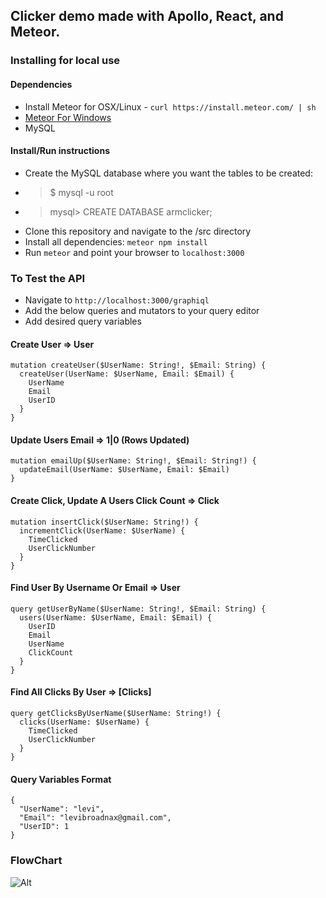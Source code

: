 ## Clicker demo made with Apollo, React, and Meteor.
### Installing for local use
#### Dependencies
  * Install Meteor for OSX/Linux - `curl https://install.meteor.com/ | sh`
  * [Meteor For Windows](https://www.meteor.com/install, "Meteor for Windows")
  * MySQL
#### Install/Run instructions
  * Create the MySQL database where you want the tables to be created:
   * >$ mysql -u root
   * >mysql> CREATE DATABASE armclicker;
  * Clone this repository and navigate to the /src directory
  * Install all dependencies: `meteor npm install`
  * Run `meteor` and point your browser to `localhost:3000`
### To Test the API
 * Navigate to `http://localhost:3000/graphiql`
 * Add the below queries and mutators to your query editor
 * Add desired query variables
#### Create User => User
```
mutation createUser($UserName: String!, $Email: String) {
  createUser(UserName: $UserName, Email: $Email) {
    UserName
    Email
    UserID
  }
}
```
#### Update Users Email => 1|0 (Rows Updated)
```
mutation emailUp($UserName: String!, $Email: String!) {
  updateEmail(UserName: $UserName, Email: $Email)
}
```
#### Create Click, Update A Users Click Count => Click
```
mutation insertClick($UserName: String!) {
  incrementClick(UserName: $UserName) {
    TimeClicked
    UserClickNumber
  }
}
```
#### Find User By Username Or Email => User
```
query getUserByName($UserName: String!, $Email: String) {
  users(UserName: $UserName, Email: $Email) {
    UserID
    Email
    UserName
    ClickCount
  }
}
```
#### Find All Clicks By User => [Clicks]
```
query getClicksByUserName($UserName: String!) {
  clicks(UserName: $UserName) {
    TimeClicked
    UserClickNumber
  }
}
```
#### Query Variables Format
```
{
  "UserName": "levi",
  "Email": "levibroadnax@gmail.com",
  "UserID": 1
}
```
### FlowChart
![Alt](ARM_clicker_flowchart.png)
